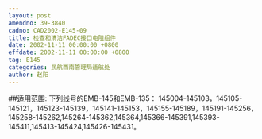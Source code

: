 ```yaml
---
layout: post
amendno: 39-3840
cadno: CAD2002-E145-09
title: 检查和清洁FADEC接口电阻组件
date: 2002-11-11 00:00:00 +0800
effdate: 2002-11-11 00:00:00 +0800
tag: E145
categories: 民航西南管理局适航处
author: 赵阳
---
```


##适用范围:
下列线号的EMB-145和EMB-135：
145004-145103，145105-145121，145123-145139，145141-145153，145155-145189，145191-145256， 145258-145262,145264-145362,145364,145366-145391,145393-145411,145413-145424,145426-145431。

